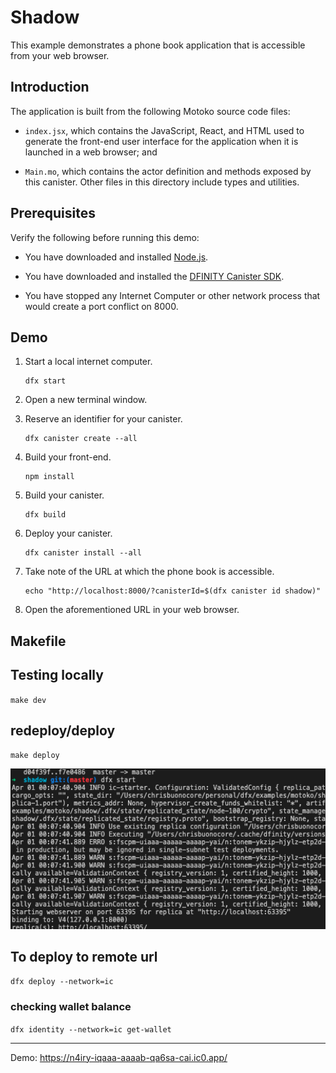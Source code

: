 # Shadow

This example demonstrates a phone book application that is accessible from your
web browser.

## Introduction

The application is built from the following Motoko source code files:

- `index.jsx`, which contains the JavaScript, React, and HTML used to generate
  the front-end user interface for the application when it is launched in a
  web browser; and

- `Main.mo`, which contains the actor definition and methods exposed by this
  canister. Other files in this directory include types and utilities.

## Prerequisites

Verify the following before running this demo:

- You have downloaded and installed [Node.js](https://nodejs.org).

- You have downloaded and installed the [DFINITY Canister
  SDK](https://sdk.dfinity.org).

- You have stopped any Internet Computer or other network process that would
  create a port conflict on 8000.

## Demo

1. Start a local internet computer.

   ```text
   dfx start
   ```

1. Open a new terminal window.

1. Reserve an identifier for your canister.

   ```text
   dfx canister create --all
   ```

1. Build your front-end.

   ```text
   npm install
   ```

1. Build your canister.

   ```text
   dfx build
   ```

1. Deploy your canister.

   ```text
   dfx canister install --all
   ```

1. Take note of the URL at which the phone book is accessible.

   ```text
   echo "http://localhost:8000/?canisterId=$(dfx canister id shadow)"
   ```

1. Open the aforementioned URL in your web browser.

## Makefile

## Testing locally

`make dev`

## redeploy/deploy

`make deploy`

<img src="./img/deploy.png" width=600/>

## To deploy to remote url

`dfx deploy --network=ic`

### checking wallet balance

`dfx identity --network=ic get-wallet`

---

Demo: https://n4iry-iqaaa-aaaab-qa6sa-cai.ic0.app/
